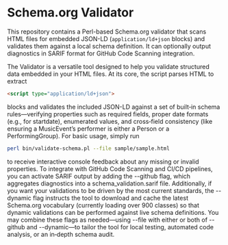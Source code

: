 # Schema.org Validator

This repository contains a Perl-based Schema.org validator that scans HTML files for embedded JSON-LD (`application/ld+json` blocks) and validates them against a local schema definition.
It can optionally output diagnostics in SARIF format for GitHub Code Scanning integration.

The Validator is a versatile tool designed to help you validate structured data embedded in your HTML files.
At its core, the script parses HTML to extract
```html
<script type="application/ld+json">
```
blocks and validates the included JSON-LD against a set of built‑in schema rules—verifying properties such as required fields, proper date formats (e.g., for startdate), enumerated values, and cross‑field consistency (like ensuring a MusicEvent’s performer is either a Person or a PerformingGroup).
For basic usage, simply run
```bash
perl bin/validate-schema.pl --file sample/sample.html
```
to receive interactive console feedback about any missing or invalid properties.
To integrate with GitHub Code Scanning and CI/CD pipelines, you can activate SARIF output by adding the --github flag, which aggregates diagnostics into a schema_validation.sarif file.
Additionally, if you want your validations to be driven by the most current standards, the --dynamic flag instructs the tool to download and cache the latest Schema.org vocabulary (currently loading over 900 classes) so that dynamic validations can be performed against live schema definitions.
You may combine these flags as needed—using --file with either or both of --github and --dynamic—to tailor the tool for local testing, automated code analysis, or an in‑depth schema audit.
